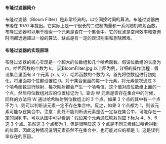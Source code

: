 #### 布隆过滤器简介
布隆过滤器（Bloom Filter）是非常经典的，以空间换时间的算法。布隆过滤器由布隆在 1970 年提出。它实际上是一个很长的二进制向量和一系列随机映射函数。布隆过滤器可以用于检索一个元素是否在一个集合中。它的优点是空间效率和查询时间都远远超过一般的算法，缺点是有一定的误识别率和删除困难。
#### 布隆过滤器的实现原理
布隆过滤器的核心实现是一个超大的位数组和几个哈希函数。假设位数组的长度为 m，哈希函数的个数为 k。
![BloomFilter.jpg](0)
以上图为例，详细的操作流程：假设集合里面有 3 个元素 {x, y, z}，哈希函数的个数为 3。首先将位数组进行初始化，将里面每个位都设置位 0。对于集合里面的每一个元素，将元素依次通过 3 个哈希函数进行映射，每次映射都会产生一个哈希值，这个值对应位数组上面的一个点，然后将位数组对应的位置标记为 1。查询 W 元素是否存在集合中的时候，同样的方法将 W 通过哈希映射到位数组上的 3 个点。如果 3 个点的其中有一个点不为 1，则可以判断该元素一定不存在集合中。反之，如果 3 个点都为 1，则该元素可能存在集合中。注意：此处不能判断该元素是否一定存在集合中，可能存在一定的误判率。可以从图中可以看到：假设某个元素通过映射对应下标为 4、5、6 这 3 个点。虽然这 3 个点都为 1，但是很明显这 3 个点是不同元素经过哈希得到的位置，因此这种情况说明元素虽然不在集合中，也可能对应的都是 1，这是误判率存在的原因。

